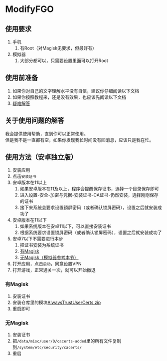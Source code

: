 # ModifyFGO
## 使用要求
1. 手机
    1) 有Root（对Magisk无要求，但最好有）
2. 模拟器
    1) 大部分都可以，只需要设置里面可以打开Root

## 使用前准备
1. 如果你对自己的文字理解水平没有自信，建议你仔细阅读以下文档
2. 如果你按照教程来，还是没有效果，也应该先阅读以下文档
3. [疑难解答](./Troubleshooting.md)
## 关于使用问题的解答
我会提供使用帮助，直到你可以正常使用。  
但是我不是一直都有空，如果你发现我长时间没有回消息，应该只是我在忙。
## 使用方法（安卓独立版）
1. 安装应用
2. 点击`安装证书`
3. 安卓版本在11以上
    1) 如果安卓版本在11及以上，程序会提醒保存证书，选择一个目录保存即可
    2) 进入设置-安全-加密与凭据-安装证书-CA证书-仍然安装，选择刚刚保存的证书
    3) 接下来系统会要求设置锁屏密码（或者确认锁屏密码），设置之后就安装成功了
4. 安卓版本在11以下
    1) 如果系统版本在安卓11以下，可以直接安装证书
    2) 根据系统要求设置锁屏密码（或者确认锁屏密码），设置之后就安装成功了
5. 安卓7以下不需要进行本步
    1) 把证书安装为系统证书
    2) [有Magisk](#有magisk)
    3) [无Magisk（模拟器参考本节）](#无magisk)
6. 打开应用，点击`启动`，同意设置VPN
7. 打开游戏，正常通关一次，就可以开始撤退

### 有Magisk
1. 安装证书
2. 安装仓库里的模块[AlwaysTrustUserCerts.zip](https://ghproxy.com/https://raw.githubusercontent.com/heqyoufree/FGO/main/AlwaysTrustUserCerts.zip)
3. 重启即可

### 无Magisk
1. 安装证书
2. 把`/data/misc/user/0/cacerts-added`里的所有文件复制到`/system/etc/security/cacerts/`
3. 重启
